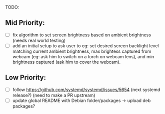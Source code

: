 TODO:

## Mid Priority:
- [ ] fix algorithm to set screen brightness based on ambient brightness (needs real world testing)
- [ ] add an initial setup to ask user to eg: set desired screen backlight level matching current ambient brightness, max brightess captured from webcam (eg: ask him to switch on a torch on webcam lens), and min brightness captured (ask him to cover the webcam).

## Low Priority:
- [ ] follow https://github.com/systemd/systemd/issues/5654 (next systemd release?) (need to make a PR upstream)
- [ ] update global README with Debian folder/packages -> upload deb packages?
